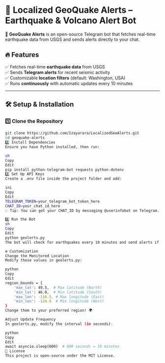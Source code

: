 # 🌋 Localized GeoQuake Alerts – Earthquake & Volcano Alert Bot  

🚀 **GeoQuake Alerts** is an open-source Telegram bot that fetches real-time earthquake data from USGS and sends alerts directly to your chat.  

## 🔥 Features  
✅ Fetches real-time **earthquake data** from USGS  
✅ Sends **Telegram alerts** for recent seismic activity  
✅ Customizable **location filters** (default: Washington, USA)  
✅ Runs **continuously** with automatic updates every 10 minutes  

---

## 🛠️ Setup & Installation  

### **1️⃣ Clone the Repository**  
```sh
git clone https://github.com/Izayarara/LocalizedGeoAlerts.git
cd geoquake-alerts
2️⃣ Install Dependencies
Ensure you have Python installed, then run:

sh
Copy
Edit
pip install python-telegram-bot requests python-dotenv
3️⃣ Set Up API Keys
Create a .env file inside the project folder and add:

ini
Copy
Edit
TELEGRAM_TOKEN=your_telegram_bot_token_here
CHAT_ID=your_chat_id_here
💡 Tip: You can get your CHAT_ID by messaging @userinfobot on Telegram.

4️⃣ Run the Bot
sh
Copy
Edit
python geolerts.py
The bot will check for earthquakes every 10 minutes and send alerts if new events occur.

⚙️ Customization
Change the Monitored Location
Modify these values in geolerts.py:

python
Copy
Edit
region_bounds = {
    'max_lat': 49.5,  # Max latitude (North)
    'min_lat': 46.0,  # Min latitude (South)
    'max_lon': -116.5, # Max longitude (East)
    'min_lon': -124.0  # Min longitude (West)
}
Change them to your preferred region! 🌍

Adjust Update Frequency
In geolerts.py, modify the interval (in seconds):

python
Copy
Edit
await asyncio.sleep(600)  # 600 seconds = 10 minutes
📜 License
This project is open-source under the MIT License.
